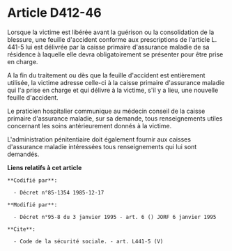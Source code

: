 # Article D412-46

Lorsque la victime est libérée avant la guérison ou la consolidation de la blessure, une feuille d'accident conforme aux
prescriptions de l'article L. 441-5 lui est délivrée par la caisse primaire d'assurance maladie de sa résidence à laquelle
elle devra obligatoirement se présenter pour être prise en charge. 

A la fin du traitement ou dès que la feuille d'accident est entièrement utilisée, la victime adresse celle-ci à la caisse
primaire d'assurance maladie qui l'a prise en charge et qui délivre à la victime, s'il y a lieu, une nouvelle feuille
d'accident. 

Le praticien hospitalier communique au médecin conseil de la caisse primaire d'assurance maladie, sur sa demande, tous
renseignements utiles concernant les soins antérieurement donnés à la victime. 

L'administration pénitentiaire doit également fournir aux caisses d'assurance maladie intéressées tous renseignements qui lui
sont demandés.

**Liens relatifs à cet article**

	**Codifié par**:

	  - Décret n°85-1354 1985-12-17

	**Modifié par**:

	  - Décret n°95-8 du 3 janvier 1995 - art. 6 () JORF 6 janvier 1995

	**Cite**:

	  - Code de la sécurité sociale. - art. L441-5 (V)
